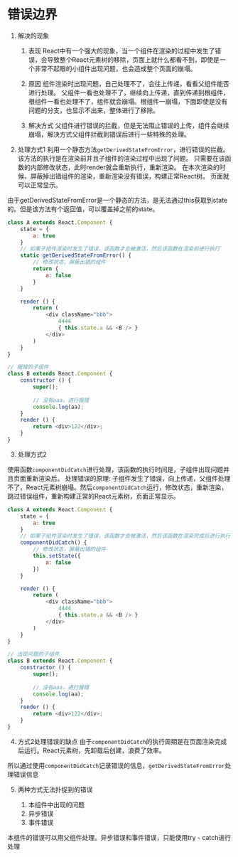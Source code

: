# 错误边界

1. 解决的现象
    1) 表现
    React中有一个强大的现象，当一个组件在渲染的过程中发生了错误，会导致整个React元素树的移除，页面上就什么都看不到，即使是一个非常不起眼的小组件出现问题，也会造成整个页面的崩塌。

    2) 原因
    组件渲染时出现问题，自己处理不了，会往上传递，看看父组件能否进行处理。
    父组件一看也处理不了，继续向上传递，直到传递到根组件，根组件一看也处理不了，组件就会崩塌。根组件一崩塌，下面即使是没有问题的分支，也显示不出来，整体进行了移除。

    3) 解决方式
       父组件进行错误的拦截，但是无法阻止错误的上传，组件会继续崩塌，解决方式父组件拦截到错误后进行一些特殊的处理。



2. 处理方式1
利用一个静态方法`getDerivedStateFromError`，进行错误的拦截。
该方法的执行是在渲染前并且子组件的渲染过程中出现了问题。
只需要在该函数的内部修改状态，此时render就会重新执行，重新渲染。
在本次渲染的时候，屏蔽掉出错组件的渲染，重新渲染没有错误，构建正常React树。
页面就可以正常显示。

由于getDerivedStateFromError是一个静态的方法，是无法通过this获取到state的。但是该方法有个返回值，可以覆盖掉之前的state。

```js
class A extends React.Component {
    state = {
        a: true
    }
    // 如果子组件渲染时发生了错误，该函数才会被激活，然后该函数在渲染前进行执行
    static getDerivedStateFromError() {
        // 修改状态，屏蔽出错的组件
        return {
            a: false
        }
    }

    render () {
        return (
            <div className="bbb">
                4444
                { this.state.a && <B /> }
            </div>
        )
    }
}

// 报错的子组件
class B extends React.Component {
    constructor () {
        super();
        
        // 没有aaa，进行报错
        console.log(aa);
    }
    render () {
        return <div>122</div>;
    }
}
```



3. 处理方式2

使用函数`componentDidCatch`进行处理，该函数的执行时间是，子组件出现问题并且页面重新渲染后。
处理错误的原理:
    子组件发生了错误，向上传递，父组件处理不了，React元素树崩塌。然后`componentDidCatch`运行，修改状态，重新渲染，跳过错误组件，重新构建正常的React元素树，页面正常显示。

```js
class A extends React.Component {
    state = {
        a: true
    }
    // 如果子组件渲染时发生了错误，该函数才会被激活，然后该函数在渲染完成后进行执行
    componentDidCatch() {
        // 修改状态，屏蔽出错的组件
        this.setState({
            a: false
        }) 
    }

    render () {
        return (
            <div className="bbb">
                4444
                { this.state.a && <B /> }
            </div>
        )
    }
}

// 出现问题的子组件
class B extends React.Component {
    constructor () {
        super();
        
        // 没有aaa，进行报错
        console.log(aa);
    }
    render () {
        return <div>122</div>;
    }
}
```


4. 方式2处理错误的缺点
由于`componentDidCatch`的执行周期是在页面渲染完成后运行。React元素树，先卸载后创建，浪费了效率。

所以通过使用`componentDidCatch`记录错误的信息，`getDerivedStateFromError`处理错误信息


5. 两种方式无法扑捉到的错误
    
    1) 本组件中出现的问题
    2) 异步错误
    3) 事件错误

本组件的错误可以用父组件处理。异步错误和事件错误，只能使用try - catch进行处理


